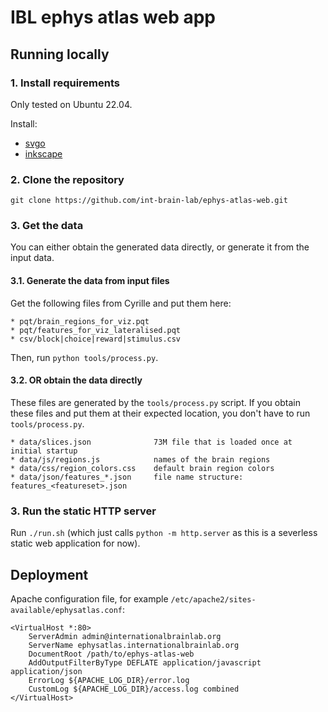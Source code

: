 # IBL ephys atlas web app

## Running locally

### 1. Install requirements

Only tested on Ubuntu 22.04.

Install:

* [svgo](https://github.com/svg/svgo)
* [inkscape](https://inkscape.org/)

### 2. Clone the repository

`git clone https://github.com/int-brain-lab/ephys-atlas-web.git`

### 3. Get the data

You can either obtain the generated data directly, or generate it from the input data.

#### 3.1. Generate the data from input files

Get the following files from Cyrille and put them here:

```
* pqt/brain_regions_for_viz.pqt
* pqt/features_for_viz_lateralised.pqt
* csv/block|choice|reward|stimulus.csv
```

Then, run `python tools/process.py`.

#### 3.2. OR obtain the data directly

These files are generated by the `tools/process.py` script. If you obtain these files and put them at their expected location, you don't have to run `tools/process.py`.

```
* data/slices.json              73M file that is loaded once at initial startup
* data/js/regions.js            names of the brain regions
* data/css/region_colors.css    default brain region colors
* data/json/features_*.json     file name structure: features_<featureset>.json
```

### 3. Run the static HTTP server

Run `./run.sh` (which just calls `python -m http.server` as this is a severless static web application for now).


## Deployment

Apache configuration file, for example `/etc/apache2/sites-available/ephysatlas.conf`:

```
<VirtualHost *:80>
    ServerAdmin admin@internationalbrainlab.org
    ServerName ephysatlas.internationalbrainlab.org
    DocumentRoot /path/to/ephys-atlas-web
    AddOutputFilterByType DEFLATE application/javascript application/json
    ErrorLog ${APACHE_LOG_DIR}/error.log
    CustomLog ${APACHE_LOG_DIR}/access.log combined
</VirtualHost>
```
